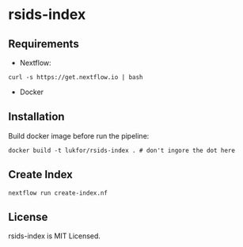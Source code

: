 # rsids-index


## Requirements

- Nextflow:

```
curl -s https://get.nextflow.io | bash
```

- Docker

## Installation

Build docker image before run the pipeline:

```
docker build -t lukfor/rsids-index . # don't ingore the dot here
```

## Create Index

```
nextflow run create-index.nf
```

## License

rsids-index is MIT Licensed.
